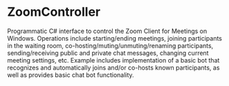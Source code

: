 # ZoomController
Programmatic C# interface to control the Zoom Client for Meetings on Windows. Operations include starting/ending meetings, joining participants in the waiting room, co-hosting/muting/unmuting/renaming participants, sending/receiving public and private chat messages, changing current meeting settings, etc. Example includes implementation of a basic bot that recognizes and automatically joins and/or co-hosts known participants, as well as provides basic chat bot functionality.
